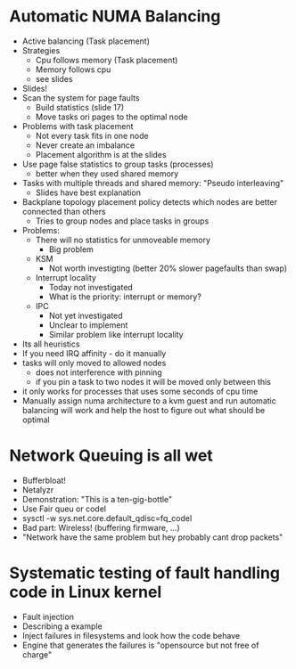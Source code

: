 # Automatic NUMA Balancing

* Active balancing (Task placement)
* Strategies
  * Cpu follows memory (Task placement)
  * Memory follows cpu
  * see slides
* Slides!
* Scan the system for page faults
  * Build statistics (slide 17)
  * Move tasks ori pages to the optimal node
* Problems with task placement
  * Not every task fits in one node
  * Never create an imbalance
  * Placement algorithm is at the slides
* Use page false statistics to group tasks (processes)
  * better when they used shared memory
* Tasks with multiple threads and shared memory: "Pseudo interleaving" 
  * Slides have best explanation
* Backplane topology placement policy detects which nodes are better connected than others
  * Tries to group nodes and place tasks in groups
* Problems:
  * There will no statistics for unmoveable memory
    * Big problem
  * KSM
    * Not worth investigting (better 20% slower pagefaults than swap)
  * Interrupt locality
    * Today not investigated
    * What is the priority: interrupt or memory?
  * IPC
    * Not yet investigated
    * Unclear to implement
    * Similar problem like interrupt locality
* Its all heuristics
* If you need IRQ affinity - do it manually
* tasks will only moved to allowed nodes
  * does not interference with pinning
  * if you pin a task to two nodes it will be moved only between this
* it only works for processes that uses some seconds of cpu time
* Manually assign numa architecture to a kvm guest and run automatic
  balancing will work and help the host to figure out what should be optimal


# Network Queuing is all wet

* Bufferbloat!
* Netalyzr
* Demonstration: "This is a ten-gig-bottle"
* Use Fair queu or codel
* sysctl -w sys.net.core.default_qdisc=fq_codel
* Bad part: Wireless! (buffering firmware, ...)
* "Network have the same problem but hey probably cant drop packets"


# Systematic testing of fault handling code in Linux kernel

* Fault injection
* Describing a example
* Inject failures in filesystems and look how the code behave
* Engine that generates the failures is "opensource but not free of charge"

